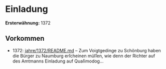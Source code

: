 # Einladung

**Ersterwähnung:** 1372

## Vorkommen
- 1372: [jahre/1372/README.md](../jahre/1372/README.md) – Zum Voigtgedinge zu Schönburg haben die Bürger
zu Naumburg erſcheinen müſſen, wie denn der Richter
auf des Amtmanns Einladung auf Quaſimodog...
